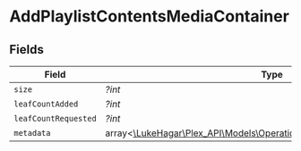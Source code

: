# AddPlaylistContentsMediaContainer


## Fields

| Field                                                                                                                              | Type                                                                                                                               | Required                                                                                                                           | Description                                                                                                                        | Example                                                                                                                            |
| ---------------------------------------------------------------------------------------------------------------------------------- | ---------------------------------------------------------------------------------------------------------------------------------- | ---------------------------------------------------------------------------------------------------------------------------------- | ---------------------------------------------------------------------------------------------------------------------------------- | ---------------------------------------------------------------------------------------------------------------------------------- |
| `size`                                                                                                                             | *?int*                                                                                                                             | :heavy_minus_sign:                                                                                                                 | N/A                                                                                                                                | 1                                                                                                                                  |
| `leafCountAdded`                                                                                                                   | *?int*                                                                                                                             | :heavy_minus_sign:                                                                                                                 | N/A                                                                                                                                | 1                                                                                                                                  |
| `leafCountRequested`                                                                                                               | *?int*                                                                                                                             | :heavy_minus_sign:                                                                                                                 | N/A                                                                                                                                | 1                                                                                                                                  |
| `metadata`                                                                                                                         | array<[\LukeHagar\Plex_API\Models\Operations\AddPlaylistContentsMetadata](../../Models/Operations/AddPlaylistContentsMetadata.md)> | :heavy_minus_sign:                                                                                                                 | N/A                                                                                                                                |                                                                                                                                    |